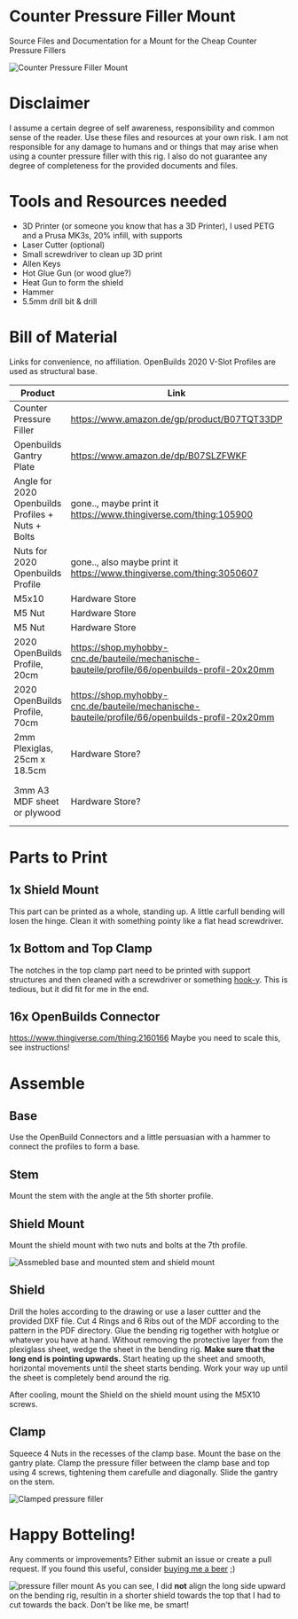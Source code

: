 # Counter Pressure Filler Mount
Source Files and Documentation for a Mount for the Cheap Counter Pressure Fillers

![Counter Pressure Filler Mount](./images/pressure_fillter_mount_cleanv1.png "Counter Pressure Filler Mount")

# Disclaimer
I assume a certain degree of self awareness, responsibility and common sense of the reader. Use these files and resources at your own risk. I am not responsible for any damage to humans and or things that may arise when using a counter pressure filler with this rig. I also do not guarantee any degree of completeness for the provided documents and files.

# Tools and Resources needed
* 3D Printer (or someone you know that has a 3D Printer), I used PETG and a Prusa MK3s, 20% infill, with supports
* Laser Cutter (optional)
* Small screwdriver to clean up 3D print
* Allen Keys
* Hot Glue Gun (or wood glue?)
* Heat Gun to form the shield
* Hammer
* 5.5mm drill bit & drill

# Bill of Material
Links for convenience, no affiliation. OpenBuilds 2020 V-Slot Profiles are used as structural base.


| Product | Link | Amount |
| --- | --- | --- |
| Counter Pressure Filler | https://www.amazon.de/gp/product/B07TQT33DP | 1 |
| Openbuilds Gantry Plate | https://www.amazon.de/dp/B07SLZFWKF | 1 |
| Angle for 2020 Openbuilds Profiles + Nuts + Bolts | gone.., maybe print it https://www.thingiverse.com/thing:105900 | 1 |
| Nuts for 2020 Openbuilds Profile | gone.., also maybe print it https://www.thingiverse.com/thing:3050607 | 2 |
| M5x10 | Hardware Store | 4 |
| M5 Nut | Hardware Store | 6 |
| M5 Nut | Hardware Store | 6 |
| 2020 OpenBuilds Profile, 20cm | https://shop.myhobby-cnc.de/bauteile/mechanische-bauteile/profile/66/openbuilds-profil-20x20mm | 9 |
| 2020 OpenBuilds Profile, 70cm | https://shop.myhobby-cnc.de/bauteile/mechanische-bauteile/profile/66/openbuilds-profil-20x20mm | 1 |
| 2mm Plexiglas, 25cm x 18.5cm | Hardware Store? | 1 |
| 3mm A3 MDF sheet or plywood | Hardware Store? | 1, maybe 2 to be sure |

# Parts to Print

## 1x Shield Mount
This part can be printed as a whole, standing up. A little carfull bending will losen the hinge. Clean it with something pointy like a flat head screwdriver.

## 1x Bottom and Top Clamp
The notches in the top clamp part need to be printed with support structures and then cleaned with a screwdriver or something [hook-y](https://www.amazon.de/dp/B07JP662XM). This is tedious, but it did fit for me in the end.


## 16x OpenBuilds Connector
https://www.thingiverse.com/thing:2160166
Maybe you need to scale this, see instructions!


# Assemble

## Base
Use the OpenBuild Connectors and a little persuasian with a hammer to connect the profiles to form a base.

## Stem
Mount the stem with the angle at the 5th shorter profile.

## Shield Mount
Mount the shield mount with two nuts and bolts at the 7th profile.

![Assmebled base and mounted stem and shield mount](./images/base_mount.jpg "Assmebled base and mounted stem and shield mount")

## Shield
Drill the holes according to the drawing or use a laser cuttter and the provided DXF file.
Cut 4 Rings and 6 Ribs out of the MDF according to the pattern in the PDF directory. 
Glue the bending rig together with hotglue or whatever you have at hand.
Without removing the protective layer from the plexiglass sheet, wedge the sheet in the bending rig.
**Make sure that the long end is pointing upwards.**
Start heating up the sheet and smooth, horizontal movements until the sheet starts bending. Work your way up until the sheet is completely bend around the rig.

After cooling, mount the Shield on the shield mount using the M5X10 screws.

## Clamp
Squeece 4 Nuts in the recesses of the clamp base. Mount the base on the gantry plate.
Clamp the pressure filler between the clamp base and top using 4 screws, tightening them carefulle and diagonally.
Slide the gantry on the stem.

![Clamped pressure filler](./images/clamp.jpg "Clamped pressure filler")


# Happy Botteling!
Any comments or improvements? Either submit an issue or create a pull request. If you found this useful, consider [buying me a beer](https://paypal.me/felixkosmalla) ;) 

![ pressure filler mount](./images/full.jpg "pressure filler mount")
As you can see, I did **not** align the long side upward on the bending rig, resultin in a shorter shield towards the top that I had to cut towards the back. Don't be like me, be smart!

